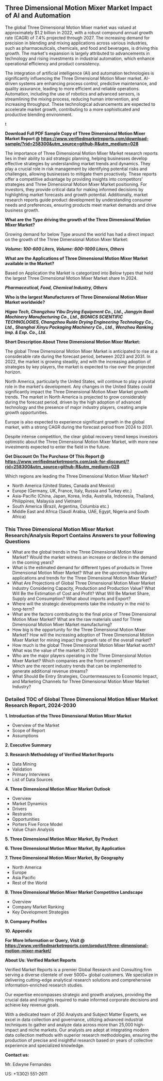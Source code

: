 <h2>Three Dimensional Motion Mixer Market Impact of AI and Automation</h2><p>The global Three Dimensional Motion Mixer market was valued at approximately $1.2 billion in 2022, with a robust compound annual growth rate (CAGR) of 7.4% projected through 2027. The increasing demand for precision in blending and mixing applications across various industries, such as pharmaceuticals, chemicals, and food and beverages, is driving this growth. The market's expansion is largely attributed to advancements in technology and rising investments in industrial automation, which enhance operational efficiency and product consistency.</p><p>The integration of artificial intelligence (AI) and automation technologies is significantly influencing the Three Dimensional Motion Mixer market. AI-driven systems are enhancing process control, predictive maintenance, and quality assurance, leading to more efficient and reliable operations. Automation, including the use of robotics and advanced sensors, is streamlining the mixing process, reducing human intervention, and increasing throughput. These technological advancements are expected to accelerate market growth, contributing to a more sophisticated and productive blending environment.</p>t</p><p id="" class=""><strong>Download Full PDF Sample Copy of Three Dimensional Motion Mixer Market Report @ <a href="https://www.verifiedmarketreports.com/download-sample/?rid=258300&utm_source=github-R&utm_medium=028" target="_blank">https://www.verifiedmarketreports.com/download-sample/?rid=258300&utm_source=github-R&utm_medium=028</a></strong></p><p>The importance of&nbsp;Three Dimensional Motion Mixer Market research reports lies in their ability to aid strategic planning, helping businesses develop effective strategies by understanding market trends and dynamics. They play a crucial role in risk management by identifying potential risks and challenges, allowing businesses to mitigate them proactively. These reports offer a competitive advantage by providing insights into competitors' strategies and Three Dimensional Motion Mixer Market positioning. For investors, they provide critical data for making informed decisions by highlighting market forecasts and growth potential. Additionally, market research reports guide product development by understanding consumer needs and preferences, ensuring products meet market demands and drive business growth.</p><p><strong>What are the&nbsp;Type driving the growth of the Three Dimensional Motion Mixer Market?</strong></p><p id="" class="">Growing demand for below Type around the world has had a direct impact on the growth of the Three Dimensional Motion Mixer Market:</p><em><strong>Volume: 100-600 Liters, Volume: 600-1000 Liters, Others</strong></em></p><strong>What are the&nbsp;Applications&nbsp;of Three Dimensional Motion Mixer Market available in the Market?</strong></p><p id="" class="">Based on Application the Market is categorized into Below types that held the largest Three Dimensional Motion Mixer Market share In 2024.</p><em><strong>Pharmaceutical, Food, Chemical Industry, Others</strong></em></p><strong>Who is the largest Manufacturers of Three Dimensional Motion Mixer Market worldwide?</strong></p><p><em><strong>Higao Tech, Changzhou Yibu Drying Equipment Co., Ltd., Jiangyin Baoli Machinery Manufacturing Co., Ltd., BIONICS SCIENTIFIC TECHNOLOGIES, Changzhou Ruide Drying Engineering Technology Co., Ltd., Shanghai Xinyu Packaging Machinery Co., Ltd., Wenzhou Ranking Imp. & Exp. Co., Ltd.</strong></em></p><p id="" class=""><strong>Short Description About Three Dimensional Motion Mixer Market:</strong></p><p>The global Three Dimensional Motion Mixer Market is anticipated to rise at a considerable rate during the forecast period, between 2023 and 2031. In 2022, the market is growing steadily, and with the increasing adoption of strategies by key players, the market is expected to rise over the projected horizon.</p><p>North America, particularly the United States, will continue to play a pivotal role in the market's development. Any changes in the United States could significantly impact the Three Dimensional Motion Mixer Market growth trends. The market in North America is projected to grow considerably during the forecast period, driven by the high adoption of advanced technology and the presence of major industry players, creating ample growth opportunities.</p><p>Europe is also expected to experience significant growth in the global market, with a strong CAGR during the forecast period from 2024 to 2031.</p><p>Despite intense competition, the clear global recovery trend keeps investors optimistic about the Three Dimensional Motion Mixer Market, with more new investments expected to enter the field in the future.</p><p id="" class=""><strong>Get Discount On The Purchase Of This Report @ <a href="https://www.verifiedmarketreports.com/ask-for-discount/?rid=258300&utm_source=github-R&utm_medium=028" target="_blank">https://www.verifiedmarketreports.com/ask-for-discount/?rid=258300&utm_source=github-R&utm_medium=028</a></strong></p>Which regions are leading the Three Dimensional Motion Mixer Market?</p><ul><li>North America (United States, Canada and Mexico)</li><li>Europe (Germany, UK, France, Italy, Russia and Turkey etc.)</li><li>Asia-Pacific (China, Japan, Korea, India, Australia, Indonesia, Thailand, Philippines, Malaysia and Vietnam)</li><li>South America (Brazil, Argentina, Columbia etc.)</li><li>Middle East and Africa (Saudi Arabia, UAE, Egypt, Nigeria and South Africa)</li></ul><h3 id="" class="">This Three Dimensional Motion Mixer Market Research/Analysis Report Contains Answers to your following Questions</h3><ul><li>What are the global trends in the Three Dimensional Motion Mixer Market? Would the market witness an increase or decline in the demand in the coming years?</li><li>What is the estimated demand for different types of products in Three Dimensional Motion Mixer Market? What are the upcoming industry applications and trends for the Three Dimensional Motion Mixer Market?</li><li>What Are Projections of Global Three Dimensional Motion Mixer Market Industry Considering Capacity, Production and Production Value? What Will Be the Estimation of Cost and Profit? What Will Be Market Share, Supply and Consumption? What about imports and Export?</li><li>Where will the strategic developments take the industry in the mid to long-term?</li><li>What are the factors contributing to the final price of Three Dimensional Motion Mixer Market? What are the raw materials used for Three Dimensional Motion Mixer Market manufacturing?</li><li>How big is the opportunity for the Three Dimensional Motion Mixer Market? How will the increasing adoption of Three Dimensional Motion Mixer Market for mining impact the growth rate of the overall market?</li><li>How much is the global Three Dimensional Motion Mixer Market worth? What was the value of the market In 2020?</li><li>Who are the major players operating in the Three Dimensional Motion Mixer Market? Which companies are the front runners?</li><li>Which are the recent industry trends that can be implemented to generate additional revenue streams?</li><li>What Should Be Entry Strategies, Countermeasures to Economic Impact, and Marketing Channels for Three Dimensional Motion Mixer Market Industry?</li></ul><h3 id="" class="">Detailed TOC of Global Three Dimensional Motion Mixer Market Research Report, 2024-2030</h3><p id="" class=""><strong>1. Introduction of the Three Dimensional Motion Mixer Market</strong></p><ul><li>Overview of the Market</li><li>Scope of Report</li><li>Assumptions</li></ul><p id="" class=""><strong>2. Executive Summary</strong></p><p id="" class=""><strong>3. Research Methodology of Verified Market Reports</strong></p><ul><li>Data Mining</li><li>Validation</li><li>Primary Interviews</li><li>List of Data Sources</li></ul><p id="" class=""><strong>4. Three Dimensional Motion Mixer Market Outlook</strong></p><ul><li>Overview</li><li>Market Dynamics</li><li>Drivers</li><li>Restraints</li><li>Opportunities</li><li>Porters Five Force Model</li><li>Value Chain Analysis</li></ul><p id="" class=""><strong>5. Three Dimensional Motion Mixer Market, By Product</strong></p><p id="" class=""><strong>6. Three Dimensional Motion Mixer Market, By Application</strong></p><p id="" class=""><strong>7. Three Dimensional Motion Mixer Market, By Geography</strong></p><ul><li>North America</li><li>Europe</li><li>Asia Pacific</li><li>Rest of the World</li></ul><p id="" class=""><strong>8. Three Dimensional Motion Mixer Market Competitive Landscape</strong></p><ul><li>Overview</li><li>Company Market Ranking</li><li>Key Development Strategies</li></ul><p id="" class=""><strong>9. Company Profiles</strong></p><p id="" class=""><strong>10. Appendix</strong></p><p id="" class=""><strong>For More Information or Query, Visit @ <a href="https://www.verifiedmarketreports.com/product/three-dimensional-motion-mixer-market/" target="_blank">https://www.verifiedmarketreports.com/product/three-dimensional-motion-mixer-market/</a></strong></p><p id="" class=""><strong>About Us: Verified Market Reports</strong></p><p id="" class="">Verified Market Reports is a premier Global Research and Consulting firm serving a diverse clientele of over 5000+ global customers. We specialize in delivering cutting-edge analytical research solutions and comprehensive information-enriched research studies.</p><p id="" class="">Our expertise encompasses strategic and growth analyses, providing the crucial data and insights required to make informed corporate decisions and achieve key revenue goals.</p><p id="" class="">With a dedicated team of 250 Analysts and Subject Matter Experts, we excel in data collection and governance, utilizing advanced industrial techniques to gather and analyze data across more than 25,000 high-impact and niche markets. Our analysts are adept at integrating modern data collection methods with superior research methodologies, ensuring the production of precise and insightful research based on years of collective experience and specialized knowledge.</p><p id="" class=""><strong>Contact us:</strong></p><p id="" class="">Mr. Edwyne Fernandes</p><p id="" class="">US: +1(302) 551-2611</p>